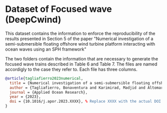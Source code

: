 # Dataset of Focused wave (DeepCwind)
This dataset contains the information to enforce the reproducibility of the results presented in Section 5 of the paper "Numerical investigation of a semi-submersible floating offshore wind turbine platform interacting with ocean waves using an SPH framework"

The two folders contain the information that are necessary to generate the focused wave trains described in Table 6 and Table 7. The files are named accordigly to the case they refer to. Each file has three columns.

```bibtex
@article{tagliafierro2023numerical,
  title = {Numerical investigation of a semi-submersible floating offshore wind turbine platform interacting with ocean waves using an SPH framework},
  author = {Tagliafierro, Bonaventura and Karimirad, Madjid and Altomare, Corrado and Göteman, Malin and Martínez-Estévez, Iván and Capasso, Salvatore and Domínguez, José M. and Viccione, Giacomo and Gómez-Gesteira, Moncho and Crespo, Alejandro J.C.},
  journal = {Applied Ocean Research},
  year = {2023},
  doi = {10.1016/j.apor.2023.XXXX}, % Replace XXXX with the actual DOI when available
}

